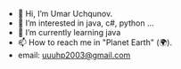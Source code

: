 - 👋 Hi, I’m Umar Uchqunov.
- 👀 I’m interested in java, c#, python ...
- 🌱 I’m currently learning java
- 📫 How to reach me in "Planet Earth" (🌍).
- email: uuuhp2003@gmail.com

<!---
UmarUU2003/UmarUU2003 is a ✨ special ✨ repository because its `README.md` (this file) appears on your GitHub profile.
You can click the Preview link to take a look at your changes.
--->
